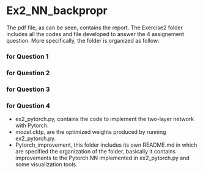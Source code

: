 # Ex2_NN_backpropr

The pdf file, as can be seen, contains the report. The Exercise2 folder includes all the codes and file developed to answer the 4 assignement question. More specifically, the folder is organized as follow:  

### for Question 1  

### for Question 2  

### for Question 3  

### for Question 4  
- ex2_pytorch.py, contains the code to implement the two-layer network with Pytorch.  
- model.cktp, are the optimized weights produced by running ex2_pytorch.py.
- Pytorch_improvement, this folder includes its own README.md in which are specified the organization of the folder, basically it contains improvements to the Pytorch NN implemented in ex2_pytorch.py and some visualization tools.
